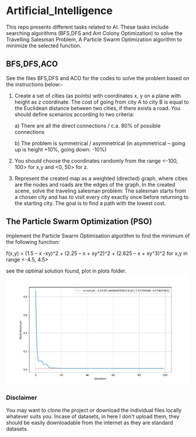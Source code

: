 # Artificial_Intelligence
This repo presents different tasks related to AI. These tasks include searching algorithms (BFS,DFS and Ant Colony Optimization) to solve the Travelling Salesman Problem, A Particle Swarm Optimization algorithm to minimize the selected function.

## BFS,DFS,ACO
See the files BFS,DFS and ACO for the codes to solve the problem based on the instructions below:-

1. Create a set of cities (as points) with coordinates x, y on a plane with height as z coordinate. The cost of going from city A to city B is equal to the Euclidean distance between two cities, if there exists a road. You should define scenarios according to two criteria:  

    a) There are all the direct connections / c.a. 80% of possible connections 

    b) The problem is symmetrical / asymmetrical (in asymmetrical – going up is height +10%, going down: -10%) 

2. You should choose the coordinates randomly from the range <-100, 100> for x,y and <0, 50> for z. 

3. Represent the created map as a weighted (directed) graph, where cities are the nodes and roads are the edges of the graph. 
In the created scene, solve the traveling salesman problem: The salesman starts from a chosen city and has to visit every city exactly once before returning to the starting city. The goal is to find a path with the lowest cost. 

## The Particle Swarm Optimization (PSO)
Implement the Particle Swarm Optimisation algorithm to find the minimum of the following function:

f(x,y) = (1.5 – x -xy)^2 + (2.25 – x + xy^2)^2 + (2.625 – x + xy^3)^2 for x,y in range <-4.5, 4.5>

see the optimal solution found, plot in plots folder.
![pso](./plots/PSO_plot2.png)


### Disclaimer
You may want to clone the project or download the individual files locally whatever suits you. Incase of datasets, in here I don't upload them, they should be easily downloadable from the internet as they are standard datasets.
